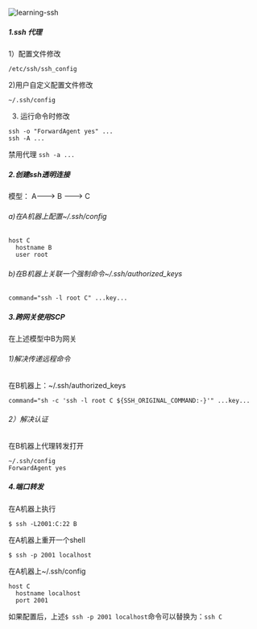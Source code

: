 <!--
author: os4uinfo
head: https://os4u.info/blog/img/sun.png
date: 2017-06-07
title: ssh的一些使用
tags: linux 
images: https://os4u.info/blog/img/sun.png
category: linux
status: publish
summary: ssh学习，本节主要介绍ssh的一些技巧。
-->

![learning-ssh](https://www.os4u.info/blog/linux/images/learning-ssh.png)
##### 1.ssh 代理

1）配置文件修改

```
/etc/ssh/ssh_config
```

2)用户自定义配置文件修改

```
~/.ssh/config
```
3) 运行命令时修改

```
ssh -o "ForwardAgent yes" ...
ssh -A ...
```
禁用代理 `ssh -a ...`

##### 2.创建ssh透明连接

模型： A---> B ---> C

###### a)在A机器上配置~/.ssh/config

```
host C
  hostname B
  user root
```

###### b)在B机器上关联一个强制命令~/.ssh/authorized_keys

```
command="ssh -l root C" ...key...
```

##### 3.跨网关使用SCP

在上述模型中B为网关

###### 1)解决传递远程命令
在B机器上：~/.ssh/authorized_keys
```
command="sh -c 'ssh -l root C ${SSH_ORIGINAL_COMMAND:-}'" ...key...
```
###### 2）解决认证
在B机器上代理转发打开
```
~/.ssh/config
ForwardAgent yes
```

##### 4.端口转发

在A机器上执行

```
$ ssh -L2001:C:22 B
```
在A机器上重开一个shell

```
$ ssh -p 2001 localhost
```

在A机器上~/.ssh/config

```
host C
  hostname localhost
  port 2001
```
如果配置后，上述`$ ssh -p 2001 localhost`命令可以替换为：`ssh C`